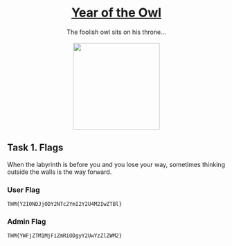 # <div align="center">[Year of the Owl](https://tryhackme.com/r/room/yearoftheowl)</div>
<div align="center">The foolish owl sits on his throne...</div><br>
<div align="center">
<img src="https://github.com/user-attachments/assets/e2e8f5ec-54f1-45f3-9e35-62a05b127bad" height="200"></img>
</div>

## Task 1. Flags

When the labyrinth is before you and you lose your way, sometimes thinking outside the walls is the way forward.

### User Flag
```
THM{Y2I0NDJjODY2NTc2YmI2Y2U4M2IwZTBl}
```
### Admin Flag
```
THM{YWFjZTM1MjFiZmRiODgyY2UwYzZlZWM2}
```

